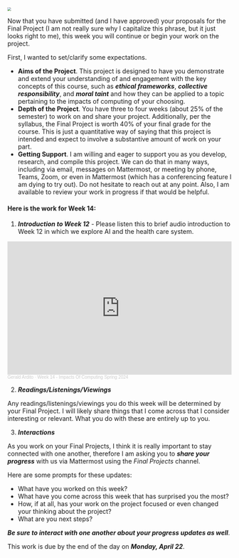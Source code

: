 <img src="https://images.unsplash.com/photo-1501290741922-b56c0d0884af?q=80&w=1932&auto=format&fit=crop&ixlib=rb-4.0.3&ixid=M3wxMjA3fDB8MHxwaG90by1wYWdlfHx8fGVufDB8fHx8fA%3D%3D" style="zoom:50%;" >

Now that you have submitted (and I have approved) your proposals for the Final Project (I am not really sure why I capitalize this phrase, but it just looks right to me), this week you will continue or begin your work on the project.

First, I wanted to set/clarify some expectations. 

- **Aims of the Project**. This project is designed to have you demonstrate and extend your understanding of and engagement with the key concepts of this course, such as ***ethical frameworks***, ***collective responsibility***, and ***moral taint*** and how they can be applied to a topic pertaining to the impacts of computing of your choosing.
- **Depth of the Project**. You have three to four weeks (about 25% of the semester) to work on and share your project. Additionally, per the syllabus, the Final Project is worth 40% of your final grade for the course. This is just a quantitative way of saying that this project is intended and expect to involve a substantive amount of work on your part.
- **Getting Support**. I am willing and eager to support you as you develop, research, and compile this project. We can do that in many ways, including via email, messages on Mattermost, or meeting by phone, Teams, Zoom, or even in Mattermost (which has a conferencing feature I am dying to try out). Do not hesitate to reach out at any point. Also, I am available to review your work in progress if that would be helpful.


#### Here is the work for Week 14:

1. ***Introduction to Week 12*** - Please listen this to brief audio introduction to Week 12 in which we explore AI and the health care system.

<iframe width="100%" height="300" scrolling="no" frameborder="no" allow="autoplay" src="https://w.soundcloud.com/player/?url=https%3A//api.soundcloud.com/tracks/1800757224&color=%23ff5500&auto_play=false&hide_related=false&show_comments=true&show_user=true&show_reposts=false&show_teaser=true&visual=true"></iframe><div style="font-size: 10px; color: #cccccc;line-break: anywhere;word-break: normal;overflow: hidden;white-space: nowrap;text-overflow: ellipsis; font-family: Interstate,Lucida Grande,Lucida Sans Unicode,Lucida Sans,Garuda,Verdana,Tahoma,sans-serif;font-weight: 100;"><a href="https://soundcloud.com/gerald-ardito" title="Gerald Ardito" target="_blank" style="color: #cccccc; text-decoration: none;">Gerald Ardito</a> · <a href="https://soundcloud.com/gerald-ardito/week-14-impacts-of-computing-spring-2024" title="Week 14 - Impacts Of Computing Spring 2024" target="_blank" style="color: #cccccc; text-decoration: none;">Week 14 - Impacts Of Computing Spring 2024</a></div>


2. ***Readings/Listenings/Viewings***

Any readings/listenings/viewings you do this week will be determined by your Final Project. I will likely share things that I come across that I consider interesting or relevant. What you do with these are entirely up to you.

3. ***Interactions***

As you work on your Final Projects, I think it is really important to stay connected with one another, therefore I am asking you to ***share your progress*** with us via Mattermost using the *Final Projects* channel.

Here are some prompts for these updates:

- What have you worked on this week?
- What have you come across this week that has surprised you the most?
- How, if at all, has your work on the project focused or even changed your thinking about the project?
- What are you next steps?

***Be sure to interact with one another about your progress updates as well***.

This work is due by the end of the day on ***Monday,  April 22***.